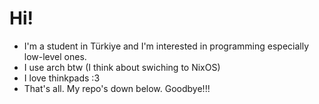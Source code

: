 # Hi!
- I'm a student in Türkiye and I'm interested in programming especially low-level ones.
- I use arch btw (I think about swiching to NixOS)
- I love thinkpads :3
- That's all. My repo's down below. Goodbye!!!
